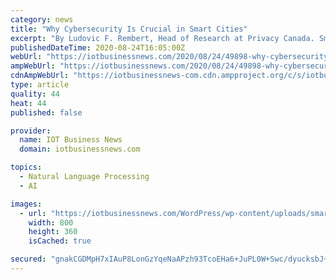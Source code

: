```yaml
---
category: news
title: "Why Cybersecurity Is Crucial in Smart Cities"
excerpt: "By Ludovic F. Rembert, Head of Research at Privacy Canada. Smart cities are the future. Today more than ever, nations around the globe are starting to adopt new developments to enhance their cities’ smart capabilities."
publishedDateTime: 2020-08-24T16:05:00Z
webUrl: "https://iotbusinessnews.com/2020/08/24/49898-why-cybersecurity-is-crucial-in-smart-cities/"
ampWebUrl: "https://iotbusinessnews.com/2020/08/24/49898-why-cybersecurity-is-crucial-in-smart-cities/amp/"
cdnAmpWebUrl: "https://iotbusinessnews-com.cdn.ampproject.org/c/s/iotbusinessnews.com/2020/08/24/49898-why-cybersecurity-is-crucial-in-smart-cities/amp/"
type: article
quality: 44
heat: 44
published: false

provider:
  name: IOT Business News
  domain: iotbusinessnews.com

topics:
  - Natural Language Processing
  - AI

images:
  - url: "https://iotbusinessnews.com/WordPress/wp-content/uploads/smart-city-grid.jpg"
    width: 800
    height: 360
    isCached: true

secured: "gnakCGDMpH7xIAuP8LonGzYqeNaAPzh93TcoEHa6+JuPL0W+Swc/dyucksbJ+ymK5ar76J/ztFe5/ecCuXqGW7998zQ7UTcHn56XrHk0Dnw7dhEDyq5ao44avPuMiGI2/RVEqASVXeOH+BqB2ac1qIKOpvKF6Vp2byJ9y5EFc7U12unnzgPyQKb5d+vVsCKQ/vCX+qusaI+3+CViLRqXYukA2ETCa0oYLgd8Hg1DXh12AuC+njEB2G7KqAUflH9YhGG2IBHtOwMXaPt7WTuJcYyHc70r3Sp87i+nB50kOZfq1vjdpdeV0MiFcFslpQqMaBebPIhP1Uw5ANxBYp9OtQ==;opq6xovg0cSwrj0gK2vVGA=="
---
```



